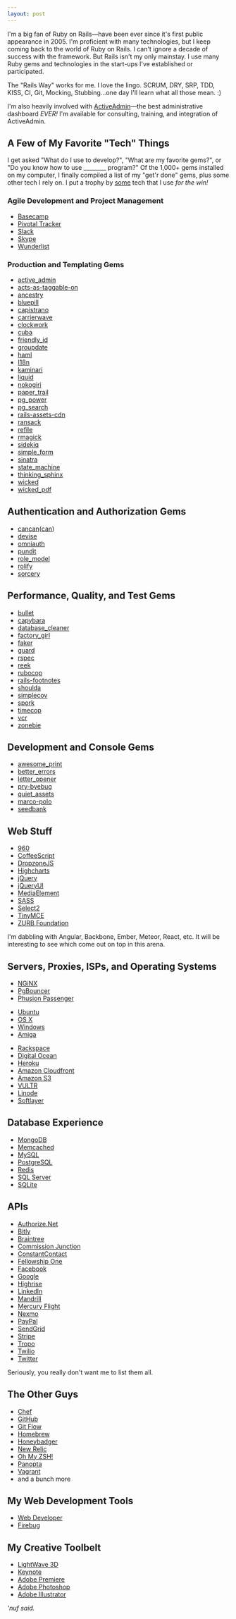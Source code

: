 ```yaml
---
layout: post
---
```


I'm a big fan of Ruby on Rails&mdash;have been ever since it's first public appearance in 2005. I'm proficient with many technologies, but I keep coming back to the world of Ruby on Rails. I can't ignore a decade of success with the framework.
But Rails isn't my only mainstay. I use many Ruby gems and technologies in the start-ups I've established or participated.

The "Rails Way" works for me. I love the lingo. SCRUM, DRY, SRP, TDD, KISS, CI, Git, Mocking, Stubbing...one day I'll learn what all those mean. :)

I'm also heavily involved with <a href="http://activeadmin.info/" target="_blank">ActiveAdmin</a>&mdash;the best administrative dashboard <i>EVER!</i>
I'm available for consulting, training, and integration of ActiveAdmin.

## A Few of My Favorite "Tech" Things

I get asked "What do I use to develop?", "What are my favorite gems?", or "Do you know how to use ________ program?"
Of the 1,000+ gems installed on my computer, I finally compiled a list of my "get'r done" gems,
plus some other tech I rely on.
I put a trophy <i class="fa fa-trophy"></i> by <u>some</u> tech that I use _for the win!_

### Agile Development and Project Management

<ul class="columns3 nodot">
	<li><a href="https://basecamp.com/" target="_blank">Basecamp</a></li>
	<li><a href="https://www.pivotaltracker.com/" target="_blank">Pivotal Tracker</a></li>
	<li><a href="https://slack.com/" target="_blank">Slack</a></li>
	<li><a href="http://www.skype.com/" target="_blank">Skype</a></li>
	<li><a href="https://www.wunderlist.com/" target="_blank">Wunderlist</a></li>
</ul>

### Production and Templating Gems

<ul class="columns3 nodot">
	<li><a href="http://activeadmin.info/" target="_blank">active_admin</a> <i class="fa fa-trophy"></i></li>
	<li><a href="https://github.com/mbleigh/acts-as-taggable-on" target="_blank">acts-as-taggable-on</a></li>
	<li><a href="https://github.com/stefankroes/ancestry" target="_blank">ancestry</a></li>
	<li><a href="https://github.com/bluepill-rb/bluepill" target="_blank">bluepill</a></li>
	<li><a href="http://capistranorb.com/" target="_blank">capistrano</a></li>
	<li><a href="https://github.com/carrierwaveuploader/carrierwave" target="_blank">carrierwave</a></li>
	<li><a href="https://github.com/tomykaira/clockwork" target="_blank">clockwork</a></li>
	<li><a href="http://cuba.is/" target="_blank">cuba</a></li>
	<li><a href="https://github.com/norman/friendly_id" target="_blank">friendly_id</a></li>
	<li><a href="https://github.com/ankane/groupdate" target="_blank">groupdate</a> <i class="fa fa-info-circle" title="Featured on episode 488 of Ruby5 by yours truly"></i></li>
	<li><a href="http://haml.info/" target="_blank">haml</a> <i class="fa fa-trophy"></i></li>
	<li><a href="https://github.com/svenfuchs/rails-i18n" target="_blank">I18n</a></li>
	<li><a href="https://github.com/amatsuda/kaminari" target="_blank">kaminari</a></li>
	<li><a href="http://liquidmarkup.org/" target="_blank">liquid</a></li>
	<li><a href="http://www.nokogiri.org/" target="_blank">nokogiri</a></li>
	<li><a href="https://github.com/airblade/paper_trail" target="_blank">paper_trail</a></li>
	<li><a href="https://github.com/TMXCredit/pg_power" target="_blank">pg_power</a> <i class="fa fa-info-circle" title="Featured on episode 460 of Ruby5 by yours truly"></i></li>
	<li><a href="https://github.com/Casecommons/pg_search" target="_blank">pg_search</a></li>
	<li><a href="https://github.com/cmer/rails-assets-cdn" target="_blank">rails-assets-cdn</a></li>
	<li><a href="https://github.com/activerecord-hackery/ransack" target="_blank">ransack</a></li>
	<li><a href="https://github.com/refile/refile" target="_blank">refile</a></li>
	<li><a href="https://github.com/rmagick/rmagick" target="_blank">rmagick</a></li>
	<li><a href="http://sidekiq.org/" target="_blank">sidekiq</a> <i class="fa fa-trophy"></i></li>
	<li><a href="https://github.com/plataformatec/simple_form" target="_blank">simple_form</a> <i class="fa fa-trophy"></i></li>
	<li><a href="http://www.sinatrarb.com/" target="_blank">sinatra</a></li>
	<li><a href="https://github.com/pluginaweek/state_machine" target="_blank">state_machine</a> <i class="fa fa-trophy"></i></li>
	<li><a href="http://freelancing-gods.com/thinking-sphinx/" target="_blank">thinking_sphinx</a></li>
	<li><a href="https://github.com/schneems/wicked" target="_blank">wicked</a> <i class="fa fa-info-circle" title="as in Cool, not the 666 stuff"></i></li>
	<li><a href="https://github.com/mileszs/wicked_pdf" target="_blank">wicked_pdf</a> <i class="fa fa-info-circle" title="PDFs are the devil"></i></li>
</ul>

## Authentication and Authorization Gems

<ul class="columns3 nodot">
  <li><a href="https://github.com/ryanb/cancan" target="_blank">cancan</a>(<a href="https://github.com/CanCanCommunity/cancancan" target="_blank">can</a>) <i class="fa fa-trophy"></i></li>
	<li><a href="https://github.com/plataformatec/devise" target="_blank">devise</a></li>
	<li><a href="http://intridea.github.io/omniauth/" target="_blank">omniauth</a></li>
	<li><a href="https://github.com/elabs/pundit" target="_blank">pundit</a></li>
	<li><a href="https://github.com/martinrehfeld/role_model" target="_blank">role_model</a></li>
	<li><a href="http://rolifycommunity.github.io/rolify/" target="_blank">rolify</a></li>
	<li><a href="https://github.com/NoamB/sorcery" target="_blank">sorcery</a></li>
</ul>

## Performance, Quality, and Test Gems

<ul class="columns3 nodot">
  <li><a href="https://github.com/flyerhzm/bullet" target="_blank">bullet</a></li>
  <li><a href="https://github.com/jnicklas/capybara" target="_blank">capybara</a></li>
  <li><a href="https://github.com/DatabaseCleaner/database_cleaner" target="_blank">database_cleaner</a></li>
  <li><a href="https://github.com/thoughtbot/factory_girl" target="_blank">factory_girl</a></li>
  <li><a href="https://github.com/stympy/faker" target="_blank">faker</a></li>
  <li><a href="https://github.com/guard/guard" target="_blank">guard</a></li>
  <li><a href="http://rspec.info/" target="_blank">rspec</a></li>
  <li><a href="https://github.com/troessner/reek" target="_blank">reek</a></li>
  <li><a href="https://github.com/bbatsov/rubocop" target="_blank">rubocop</a></li>
  <li><a href="https://github.com/josevalim/rails-footnotes" target="_blank">rails-footnotes</a></li>
  <li><a href="https://github.com/thoughtbot/shoulda" target="_blank">shoulda</a></li>
  <li><a href="https://github.com/colszowka/simplecov" target="_blank">simplecov</a> <i class="fa fa-trophy"></i></li>
  <li><a href="https://github.com/sporkrb/spork" target="_blank">spork</a></li>
  <li><a href="https://github.com/travisjeffery/timecop" target="_blank">timecop</a></li>
	<li><a href="https://github.com/vcr/vcr" target="_blank">vcr</a></li>
  <li><a href="https://github.com/alindeman/zonebie" target="_blank">zonebie</a></li>
</ul>

## Development and Console Gems

<ul class="columns3 nodot">
	<li><a href="https://github.com/michaeldv/awesome_print" target="_blank">awesome_print</a></li>
	<li><a href="https://github.com/charliesome/better_errors" target="_blank">better_errors</a></li>
	<li><a href="https://github.com/ryanb/letter_opener" target="_blank">letter_opener</a> <i class="fa fa-info-circle" title="I'm a contributor"></i></li>
	<li><a href="https://github.com/deivid-rodriguez/pry-byebug" target="_blank">pry-byebug</a> <i class="fa fa-trophy"></i></li>
	<li><a href="https://github.com/evrone/quiet_assets" target="_blank">quiet_assets</a></li>
	<li><a href="https://github.com/arches/marco-polo" target="_blank">marco-polo</a></li>
	<li><a href="https://github.com/james2m/seedbank" target="_blank">seedbank</a> <i class="fa fa-info-circle" title="I'm a contributor"></i></li>
</ul>

## Web Stuff

<ul class="columns3 nodot">
	<li><a href="http://960.gs/" target="_blank">960</a></li>
	<li><a href="http://coffeescript.org/" target="_blank">CoffeeScript</a></li>
	<li><a href="http://www.dropzonejs.com/" target="_blank">DropzoneJS</a></li>
	<li><a href="http://www.highcharts.com/" target="_blank">Highcharts</a></li>
	<li><a href="https://jquery.com/" target="_blank">jQuery</a></li>
	<li><a href="http://jqueryui.com/" target="_blank">jQueryUI</a></li>
	<li><a href="http://mediaelementjs.com/" target="_blank">MediaElement</a></li>
	<li><a href="http://sass-lang.com/" target="_blank">SASS</a></li>
	<li><a href="https://select2.github.io/" target="_blank">Select2</a></li>
	<li><a href="http://www.tinymce.com/" target="_blank">TinyMCE</a> <i class="fa fa-trophy"></i></li>
	<li><a href="http://foundation.zurb.com/" target="_blank">ZURB Foundation</a> <i class="fa fa-trophy"></i></li>
</ul>


I'm dabbling with Angular, Backbone, Ember, Meteor, React, etc. It will be interesting to see which come out on top in this arena.

## Servers, Proxies, ISPs, and Operating Systems

<ul class="columns3 nodot">
	<li><a href="http://nginx.org/" target="_blank">NGiNX</a></li>
	<li><a href="https://wiki.postgresql.org/wiki/PgBouncer" target="_blank">PgBouncer</a></li>
	<li><a href="https://www.phusionpassenger.com/" target="_blank">Phusion Passenger</a> <i class="fa fa-trophy"></i></li>
</ul>


<ul class="columns3 nodot">
	<li><a href="http://www.ubuntu.com/server" target="_blank">Ubuntu</a></li>
	<li><a href="http://www.apple.com/osx/" target="_blank">OS X</a></li>
	<li><a href="http://www.microsoft.com/en-us/windows" target="_blank">Windows</a></li>
	<li><a href="http://www.amiga.com/" target="_blank">Amiga</a></li>
</ul>


<ul class="columns3 nodot">
	<li><a href="http://www.rackspace.com/dedicated-servers" target="_blank">Rackspace</a></li>
	<li><a href="https://www.digitalocean.com/" target="_blank">Digital Ocean</a></li>
	<li><a href="https://www.heroku.com/" target="_blank">Heroku</a></li>
	<li><a href="https://aws.amazon.com/cloudfront/" target="_blank">Amazon Cloudfront</a></li>
	<li><a href="https://aws.amazon.com/s3/" target="_blank">Amazon S3</a></li>
	<li><a href="https://www.vultr.com/" target="_blank">VULTR</a></li>
	<li><a href="https://www.linode.com/" target="_blank">Linode</a></li>
	<li><a href="http://www.softlayer.com/" target="_blank">Softlayer</a></li>
</ul>


## Database Experience

<ul class="columns3 nodot">
	<li><a href="https://www.mongodb.org/" target="_blank">MongoDB</a></li>
	<li><a href="http://memcached.org/" target="_blank">Memcached</a></li>
	<li><a href="https://www.mysql.com/" target="_blank">MySQL</a></li>
	<li><a href="http://www.postgresql.org/" target="_blank">PostgreSQL</a> <i class="fa fa-trophy"></i></li>
	<li><a href="http://redis.io/" target="_blank">Redis</a></li>
	<li><a href="http://www.microsoft.com/en-us/server-cloud/products/sql-server/" target="_blank">SQL Server</a></li>
	<li><a href="https://www.sqlite.org/" target="_blank">SQLite</a></li>
</ul>


## APIs

<ul class="columns3 nodot">
	<li><a href="http://www.authorize.net/" target="_blank">Authorize.Net</a></li>
	<li><a href="https://bitly.com/" target="_blank">Bitly</a></li>
	<li><a href="https://www.braintreepayments.com/" target="_blank">Braintree</a></li>
	<li><a href="http://www.cj.com/" target="_blank">Commission Junction</a></li>
	<li><a href="http://www.constantcontact.com" target="_blank">ConstantContact</a></li>
	<li><a href="http://www.fellowshipone.com/" target="_blank">Fellowship One</a></li>
	<li><a href="https://www.facebook.com/" target="_blank">Facebook</a></li>
	<li><a href="https://developers.google.com" target="_blank">Google</a></li>
	<li><a href="https://highrisehq.com/" target="_blank">Highrise</a></li>
	<li><a href="https://www.linkedin.com/" target="_blank">LinkedIn</a></li>
	<li><a href="http://mandrill.com/" target="_blank">Mandrill</a></li>
	<li><a href="http://www.mercuryflight.com/" target="_blank">Mercury Flight</a> <i class="fa fa-trophy"></i></li>
	<li><a href="https://www.nexmo.com/" target="_blank">Nexmo</a></li>
	<li><a href="https://www.paypal.com/" target="_blank">PayPal</a></li>
	<li><a href="https://sendgrid.com/" target="_blank">SendGrid</a></li>
	<li><a href="https://stripe.com/" target="_blank">Stripe</a></li>
	<li><a href="https://www.tropo.com/" target="_blank">Tropo</a></li>
	<li><a href="https://www.twilio.com/" target="_blank">Twilio</a></li>
	<li><a href="https://twitter.com/" target="_blank">Twitter</a></li>
</ul>

Seriously, you really don't want me to list them all.

## The Other Guys

<ul class="columns3 nodot">
	<li><a href="https://www.chef.io/" target="_blank">Chef</a></li>
	<li><a href="https://github.com/" target="_blank">GitHub</a></li>
	<li><a href="http://nvie.com/posts/a-successful-git-branching-model/" target="_blank">Git Flow</a></li>
	<li><a href="http://brew.sh/" target="_blank">Homebrew</a> <i class="fa fa-trophy"></i></li>
	<li><a href="https://www.honeybadger.io/" target="_blank">Honeybadger</a> <i class="fa fa-trophy"></i></li>
	<li><a href="https://newrelic.com/" target="_blank">New Relic</a></li>
	<li><a href="http://ohmyz.sh/" target="_blank">Oh My ZSH!</a> <i class="fa fa-trophy"></i></li>
	<li><a href="http://www.panopta.com/" target="_blank">Panopta</a></li>
	<li><a href="https://www.vagrantup.com/" target="_blank">Vagrant</a></li>
	<li>and a bunch more</li>
</ul>

## My Web Development Tools

<ul class="columns3 nodot">  <li><a href="http://chrispederick.com/work/web-developer/" target="_blank">Web Developer</a></li>
  <li><a href="http://getfirebug.com/" target="_blank">Firebug</a></li>
</ul>

## My Creative Toolbelt

<ul class="columns3 nodot">
	<li><a href="https://www.lightwave3d.com/" target="_blank">LightWave 3D</a> <i class="fa fa-trophy"></i></li>
	<li><a href="http://www.apple.com/mac/keynote/" target="_blank">Keynote</a></li>
  <li><a href="http://www.adobe.com/products/premiere.html" target="_blank">Adobe Premiere</a> <i class="fa fa-info-circle" title="I'm in the credits"></i></li>
  <li><a href="http://www.adobe.com/products/photoshop.html" target="_blank">Adobe Photoshop</a></li>
  <li><a href="http://www.adobe.com/products/illustrator.html" target="_blank">Adobe Illustrator</a></li>
</ul>


_'nuf said._
